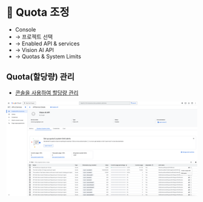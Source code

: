 # 🚀 Quota 조정

- Console
- → 프로젝트 선택
- → Enabled API & services
- → Vision AI API
- → Quotas & System Limits

## Quota(할당량) 관리

- [콘솔을 사용하여 할당량 관리](https://cloud.google.com/docs/quotas/view-manage?_gl=1*18o3ain*_ga*MTExMDExNzQ3OS4xNzM2NDA0Mzk5*_ga_WH2QY8WWF5*czE3NTg1ODY2ODAkbzQxJGcxJHQxNzU4NTkxMTcxJGo1NSRsMCRoMA..&hl=ko#managing_your_quota_console)

![adjust-quotas](./assets/vision_ai_quota.png)
